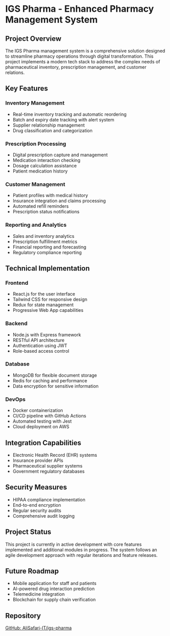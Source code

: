# IGS Pharma - Enhanced Pharmacy Management System

## Project Overview
The IGS Pharma management system is a comprehensive solution designed to streamline pharmacy operations through digital transformation. This project implements a modern tech stack to address the complex needs of pharmaceutical inventory, prescription management, and customer relations.

## Key Features

### Inventory Management
- Real-time inventory tracking and automatic reordering
- Batch and expiry date tracking with alert system
- Supplier relationship management
- Drug classification and categorization

### Prescription Processing
- Digital prescription capture and management
- Medication interaction checking
- Dosage calculation assistance
- Patient medication history

### Customer Management
- Patient profiles with medical history
- Insurance integration and claims processing
- Automated refill reminders
- Prescription status notifications

### Reporting and Analytics
- Sales and inventory analytics
- Prescription fulfillment metrics
- Financial reporting and forecasting
- Regulatory compliance reporting

## Technical Implementation

### Frontend
- React.js for the user interface
- Tailwind CSS for responsive design
- Redux for state management
- Progressive Web App capabilities

### Backend
- Node.js with Express framework
- RESTful API architecture
- Authentication using JWT
- Role-based access control

### Database
- MongoDB for flexible document storage
- Redis for caching and performance
- Data encryption for sensitive information

### DevOps
- Docker containerization
- CI/CD pipeline with GitHub Actions
- Automated testing with Jest
- Cloud deployment on AWS

## Integration Capabilities
- Electronic Health Record (EHR) systems
- Insurance provider APIs
- Pharmaceutical supplier systems
- Government regulatory databases

## Security Measures
- HIPAA compliance implementation
- End-to-end encryption
- Regular security audits
- Comprehensive audit logging

## Project Status
This project is currently in active development with core features implemented and additional modules in progress. The system follows an agile development approach with regular iterations and feature releases.

## Future Roadmap
- Mobile application for staff and patients
- AI-powered drug interaction prediction
- Telemedicine integration
- Blockchain for supply chain verification

## Repository
[GitHub: AliSafari-IT/igs-pharma](https://github.com/AliSafari-IT/igs-pharma)

